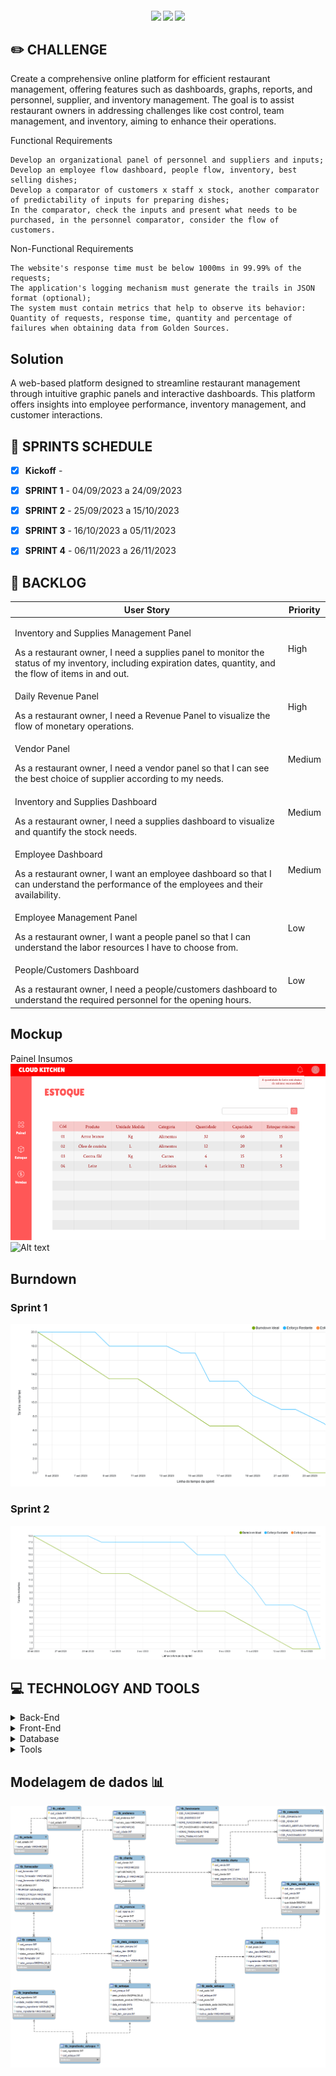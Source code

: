 <h4 align="center"> 
 <a href="https://docs.oracle.com/en/java/"><img src = "https://img.shields.io/badge/java-%23ED8B00.svg?style=for-the-badge&logo=java&logoColor=white"/></a>
 <a href="https://spring.io/"><img src = "https://img.shields.io/badge/spring-%236DB33F.svg?style=for-the-badge&logo=spring&logoColor=white"/></a>
 <a href="https://vuejs.org/"><img src = "https://img.shields.io/badge/vuejs-%2335495e.svg?style=for-the-badge&logo=vuedotjs&logoColor=%234FC08D"/></a>
</h4>


## ✏️ **CHALLENGE**
Create a comprehensive online platform for efficient restaurant management, offering features such as dashboards, graphs, reports, and personnel, supplier, and inventory management. The goal is to assist restaurant owners in addressing challenges like cost control, team management, and inventory, aiming to enhance their operations.

Functional Requirements

    Develop an organizational panel of personnel and suppliers and inputs;
    Develop an employee flow dashboard, people flow, inventory, best selling dishes;
    Develop a comparator of customers x staff x stock, another comparator of predictability of inputs for preparing dishes;
    In the comparator, check the inputs and present what needs to be purchased, in the personnel comparator, consider the flow of customers.

Non-Functional Requirements

    The website's response time must be below 1000ms in 99.99% of the requests;
    The application's logging mechanism must generate the trails in JSON format (optional);
    The system must contain metrics that help to observe its behavior: Quantity of requests, response time, quantity and percentage of failures when obtaining data from Golden Sources.


## Solution
A web-based platform designed to streamline restaurant management through intuitive graphic panels and interactive dashboards. This platform offers insights into employee performance, inventory management, and customer interactions.

## 📅 **SPRINTS SCHEDULE**

- [x] **Kickoff** - 

- [x] **SPRINT 1** - 04/09/2023 a 24/09/2023

- [x] **SPRINT 2** - 25/09/2023 a 15/10/2023

- [x] **SPRINT 3** - 16/10/2023 a 05/11/2023

- [x] **SPRINT 4** - 06/11/2023 a 26/11/2023




## 🎯 **BACKLOG**
<table>
  <thead>
    <tr>
      <th>User Story</th>
      <th>Priority</th>
    </tr>
  </thead>
  <tbody>
    <tr>
      <td><p>Inventory and Supplies Management Panel</p>
      As a restaurant owner, I need a supplies panel to monitor the status of my inventory, including expiration dates, quantity, and the flow of items in and out.</td>
      <td>High</td>
    </tr>
    <tr>
      <td>
        <p>Daily Revenue Panel</p>
          As a restaurant owner, I need a Revenue Panel to visualize the flow of monetary operations.
      </td>
      <td>High</td>
    </tr>
    <tr>
      <td>
        <p>Vendor Panel</p>
        As a restaurant owner, I need a vendor panel so that I can see the best choice of supplier according to my needs.
      </td>
      <td>Medium</td>
    </tr>
    <tr>
      <td>
        <p>Inventory and Supplies Dashboard</p>
        As a restaurant owner, I need a supplies dashboard to visualize and quantify the stock needs.
      </td>
      <td>Medium</td>
    </tr>
    <tr>
      <td>
        <p>Employee Dashboard</p>
        As a restaurant owner, I want an employee dashboard so that I can understand the performance of the employees and their availability.
      </td>
      <td>Medium</td>
    </tr>
    <tr>
      <td>
        <p>Employee Management Panel</p>
        As a restaurant owner, I want a people panel so that I can understand the labor resources I have to choose from.
      </td>
      <td>Low</td>
    </tr>
    <tr>
      <td>
        <p>People/Customers Dashboard</p>
        As a restaurant owner, I need a people/customers dashboard to understand the required personnel for the opening hours.
      </td>
      <td>Low</td>
    </tr>
  </tbody>
</table>

## Mockup
Painel Insumos
![Alt text](image-1.png)
![Alt text](Cloud-Kitchen-sprint2.gif)



## Burndown 
### Sprint 1
![Alt text](image.png)
### Sprint 2
![Alt text](burndown-sprint2.png)


## 💻 **TECHNOLOGY AND TOOLS**

<details>
<summary>Back-End</summary>

- `Java`
- `Spring boot`

</details>

<details>
<summary>Front-End</summary>

- `Vue`
</details>

<details>
<summary>Database</summary>

- `Oracle Autonomous Database`
</details>

<details>
<summary>Tools</summary>

- `Intellij`
- `Visual Studio code`

</details>

## Modelagem de dados 📊
![Alt text](https://github.com/CarcaraTec/Cloud-Kitchen-Oracle/blob/main/Cloud_Kitchen_Data/ModelagemAPI.png)
